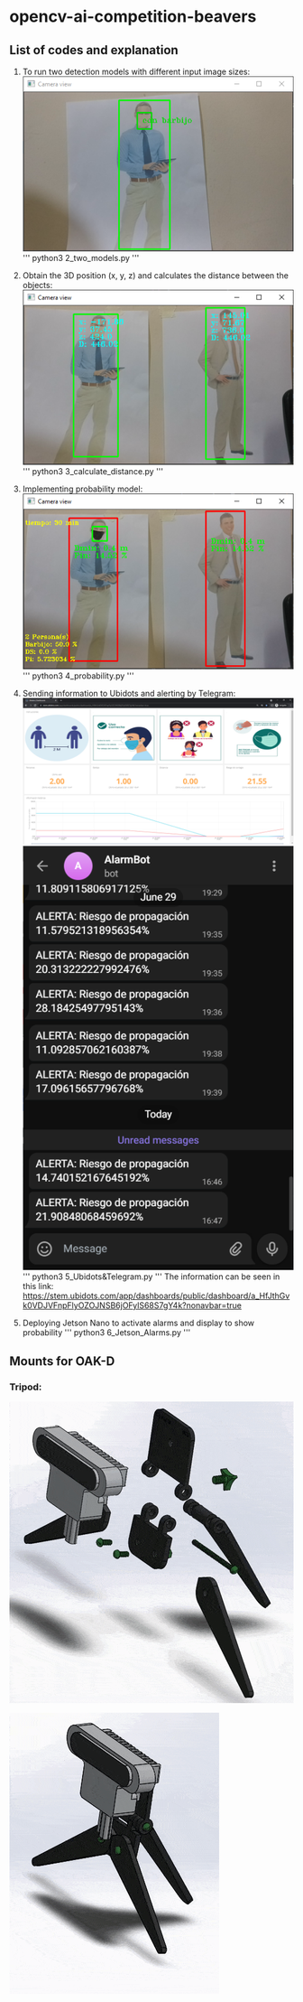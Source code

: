 # opencv-ai-competition-beavers
## List of codes and explanation
1. To run two detection models with different input image sizes:
![alt text](https://github.com/cidimec/opencv-ai-competition-beavers/blob/main/Images/fig2_models.png)
'''
python3 2_two_models.py
'''

2. Obtain the 3D position (x, y, z) and calculates the distance between the objects:
![alt text](https://github.com/cidimec/opencv-ai-competition-beavers/blob/main/Images/fig3_distance.png)
'''
python3 3_calculate_distance.py
'''

3. Implementing probability model:
![alt text](https://github.com/cidimec/opencv-ai-competition-beavers/blob/main/Images/fig4_probability.png)
'''
python3 4_probability.py
'''

4. Sending information to Ubidots and alerting by Telegram:
![alt text](https://github.com/cidimec/opencv-ai-competition-beavers/blob/main/Images/Ubidots.png)
![alt text](https://github.com/cidimec/opencv-ai-competition-beavers/blob/main/Images/Telegram.png)
'''
python3 5_Ubidots&Telegram.py
'''
The information can be seen in this link: 
https://stem.ubidots.com/app/dashboards/public/dashboard/a_HfJthGvk0VDJVFnpFlyOZOJNSB6jOFylS68S7gY4k?nonavbar=true

5. Deploying Jetson Nano to activate alarms and display to show probability
'''
python3 6_Jetson_Alarms.py
'''

## Mounts for OAK-D
### Tripod:

![alt text](https://github.com/cidimec/opencv-ai-competition-beavers/blob/main/OAK%20mounts/Tripod/Animations/Tripod_Assembly.gif)

![alt text](https://github.com/cidimec/opencv-ai-competition-beavers/blob/main/OAK%20mounts/Tripod/Animations/Animation.gif)

